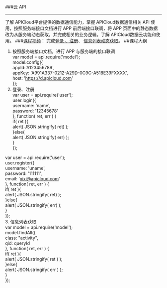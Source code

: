 ###云  API
***
了解 APICloud平台提供的数据通信能力，掌握  APICloud数据通信相关  API 使用，按照服务端接口文档进行 APP 前后端接口联调，将  APP 页面中的静态数据改为从服务端动态获取，并完成相关的业务逻辑。了解  APICloud数据云功能和使用。
###[课程视频]()：
完成[登录 、注册](https://pan.baidu.com/s/1eS5gxVW)、 [信息列表动态获取](https://pan.baidu.com/s/1nvpsZPZ)。
##课程大纲
1. 按照服务端接口文档，进行  APP 与服务端的接口联调  
var model = api.require('model');  
model.config({  
    appId:'A123456789',  
    appKey: 'A991A337-0212-A29D-0C9C-A518E39FXXXX',  
    host: 'https://d.apicloud.com'  
}); 
2. 登录、注册  
var user = api.require('user');  
user.login({  
    username: 'name',  
    password: '12345678'  
}, function( ret, err ) {  
     if( ret ){  
        alert( JSON.stringify( ret) );  
     }else{  
        alert( JSON.stringify( err) );  
     }  
});  

var user = api.require('user');  
user.register({  
    username: 'uname',  
    password: '111111',  
    email: 'xixi@apicloud.com'  
}, function( ret, err ) {  
    if( ret ){  
        alert( JSON.stringify( ret) );  
    }else{  
        alert( JSON.stringify( err) );  
    }  
});  
3. 信息列表获取  
var model = api.require('model');  
model.findAll({  
    class: "activity",  
    qid: queryId  
}, function( ret, err ) {  
    if( ret ){  
         alert( JSON.stringify( ret ) );  
    }else{  
         alert( JSON.stringify( err ) );  
    }  
});  
